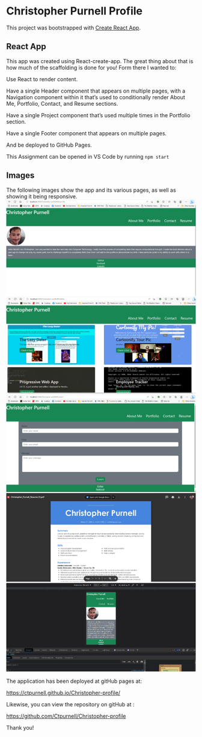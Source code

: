 # Christopher Purnell Profile 

This project was bootstrapped with [Create React App](https://github.com/facebook/create-react-app).

## React App

This app was created using React-create-app. The great thing about that is how much of the scaffolding is done for you! Form there I wanted to:

Use React to render content.

Have a single Header component that appears on multiple pages, with a Navigation component within it that’s used to conditionally render About Me, Portfolio, Contact, and Resume sections.

Have a single Project component that’s used multiple times in the Portfolio section.

Have a single Footer component that appears on multiple pages.

And be deployed to GitHub Pages.

This Assignment can be opened in VS Code by running `npm start`

## Images

The following images show the app and its various pages, as well as showing it being responsive.
![the home page](/src/components/images/Screenshot%20(84).png)
![portfolio](/src/components/images/Screenshot%20(85).png)
![contact](/src/components/images/Screenshot%20(86).png)
![resume](/src/components/images/Screenshot%20(87).png)
![responsive](/src/components/images/Screenshot%20(88).png)


The application has been deployed at gitHub pages at:

https://ctpurnell.github.io/Christopher-profile/

Likewise, you can view the repository on gitHub at :

https://github.com/Ctpurnell/Christopher-profile



Thank you!


